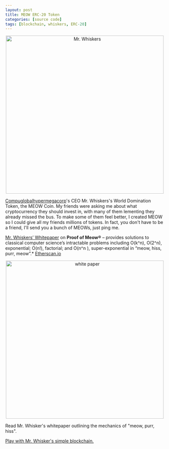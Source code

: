 ```yaml
---
layout: post
title: MEOW ERC-20 Token
categories: [source code]
tags: [blockchain, whiskers, ERC-20]
---
```


<div style="text-align: center"><img src="{{ site.baseurl }}/images/meow1.png" alt="Mr. Whiskers" style="width: 500px;"/></div>

[Compuglobalhypermegacorp](https://compuglobalhypermegacorp.com)'s CEO Mr. Whiskers's World Domination Token, the MEOW Coin.  My friends were asking me about what cryptocurrency they should invest in, with many of them lementing they already missed the bus. To make some of them feel better, I created MEOW so I could give all my friends millions of tokens. In fact, you don't have to be a friend, I'll send you a bunch of MEOWs, just ping me.

[Mr. Whiskers’ Whitepaper](https://github.com/compuglobalhypermegacorp) on **Proof of Meow®** – provides solutions to classical computer science’s intractable problems including O(k^n), O(2^n), exponential; O(n!), factorial; and O(n^n ), super-exponential in “meow, hiss, purr, meow”.* [Etherscan.io](https://etherscan.io/token/0x4ed4DDd7981e347b673f697DC821965A3EB64b9c)

<div style="text-align: center"><img src="{{ site.baseurl }}/images/whitepaper001.jpg" alt="white paper" style="width: 500px;"/></div>

Read Mr. Whisker's whitepaper outlining the mechanics of "meow, purr, hiss".

[Play with Mr. Whisker's simple blockchain.](https://github.com/pleasemarkdarkly/simpleblockchain)
